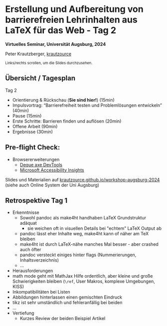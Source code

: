 # Erstellung und Aufbereitung von barrierefreien Lehrinhalten aus LaTeX für das Web - Tag 2

**Virtuelles Seminar, Universität Augsburg, 2024**

Peter Krautzberger, [krautzource](https://krautzource.com)

<small>Links/rechts scrollen, um die Slides durchzusehen.</small>


## Übersicht / Tagesplan

Tag 2

- Orientierung & Rückschau (**Sie sind hier!**) (15min)
- Impulsvortrag: <q>Barrierefreiheit testen und Problemlösungen entwickeln</q> (40min)
- Pause (15min)
- Erste Schritte: Barrieren finden und auflösen (20min)
- Offene Arbeit (90min)
- Ergebnisse (30min)

## Pre-flight Check: 

- Browsererweiterungen
  - [Deque axe DevTools](https://www.deque.com/axe/devtools/)
  - [Microsoft Accessibility Insights](https://accessibilityinsights.io/downloads/)

Slides und Materialien auf [krautzource.github.io/workshop-augsburg-2024](https://krautzource.github.io/workshop-augsburg-2024) (siehe auch Online System der Uni Augsburg)

## Retrospektive Tag 1

- Erkenntnisse
  - Sowohl pandoc als make4ht handhaben LaTeX Grundstruktur adäquat
    - sie weichen oft in visuellen Details bei "echtem" LaTeX Output ab
  - pandoc lässt eher Inhalte weg, make4ht kann of näher am TeX bleiben
  - make4ht ist durch LaTeX-nähe manches Mal besser - aber crashed auch öfter
  - pandoc versteckt einiges hinter flags (Nummerierungen, Inhaltsverzeichnis)
  - ...
-  Herausforderungen
  - math mode geht mit MathJax Hilfe ordentlich, aber kleine und große Schwierigkeiten bleiben (`\ref`, User Makros, komplexe Umgebungen, KISS)
  - Inkompatibilitäten bei Listen
  - Abbildungen hinterlassen einen gemischten Eindruck
  - tikz ist sehr umständlich und fehleranfällig bei beiden
  - ...
- Vertiefung
  - Kurzes Review der beiden Beispiel Artikel
